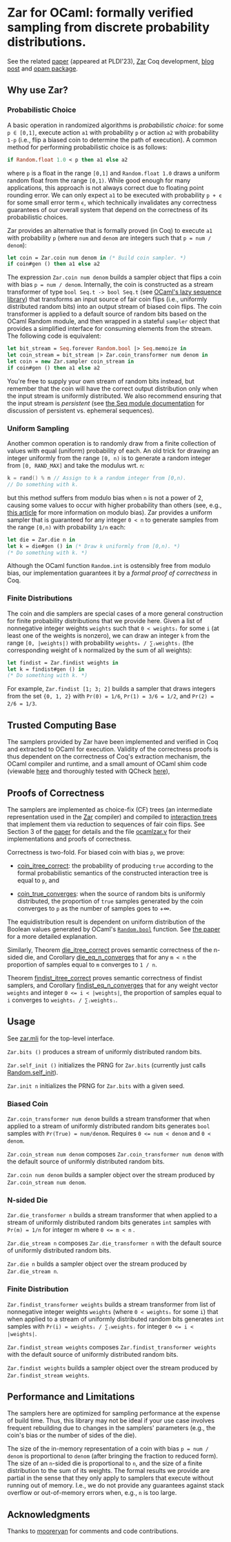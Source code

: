 # Zar for OCaml: formally verified sampling from discrete probability distributions.

See the related [paper](https://arxiv.org/abs/2211.06747) (appeared at
PLDI'23), [Zar](https://github.com/bagnalla/zar) Coq development, [blog
post](https://bagnalla.github.io/posts/zar.html) and [opam package](https://opam-4.ocaml.org/packages/zar/).

## Why use Zar?

### Probabilistic Choice

A basic operation in randomized algorithms is *probabilistic choice*:
for some `p ∈ [0,1]`, execute action `a1` with probability `p` or
action `a2` with probability `1-p` (i.e., flip a biased coin to
determine the path of execution). A common method for performing
probabilistic choice is as follows:
```ocaml
if Random.float 1.0 < p then a1 else a2
```

where `p` is a float in the range `[0,1]` and `Random.float 1.0`
draws a uniform random float from the range `[0,1)`. While good enough for
many applications, this approach is not always correct due to floating point
rounding error. We can only expect `a1` to be executed with
probability `p + ϵ` for some small error term `ϵ`, which technically
invalidates any correctness guarantees of our overall system that
depend on the correctness of its probabilistic choices.

Zar provides an alternative that is formally proved (in Coq) to
execute `a1` with probability `p` (where `num` and `denom` are integers such
that `p = num / denom`):
```ocaml
let coin = Zar.coin num denom in (* Build coin sampler. *)
if coin#gen () then a1 else a2
```

The expression `Zar.coin num denom` builds a sampler object that flips
a coin with bias `p = num / denom`. Internally, the coin is
constructed as a stream transformer of type `bool Seq.t -> bool Seq.t`
(see [OCaml's lazy sequence
library](https://v2.ocaml.org/api/Seq.html)) that transforms an input
source of fair coin flips (i.e., uniformly distributed random bits)
into an output stream of biased coin flips. The coin transformer is
applied to a default source of random bits based on the OCaml Random
module, and then wrapped in a stateful `sampler` object that provides
a simplified interface for consuming elements from the stream. The
following code is equivalent:

```ocaml
let bit_stream = Seq.forever Random.bool |> Seq.memoize in
let coin_stream = bit_stream |> Zar.coin_transformer num denom in
let coin = new Zar.sampler coin_stream in
if coin#gen () then a1 else a2
```

You're free to supply your own stream of random bits instead, but
remember that the coin will have the correct output distribution only
when the input stream is uniformly distributed. We also recommend
ensuring that the input stream is *persistent* (see [the Seq module
documentation](https://v2.ocaml.org/api/Seq.html) for discussion of
persistent vs. ephemeral sequences).

### Uniform Sampling

Another common operation is to randomly draw from a finite collection
of values with equal (uniform) probability of each. An old trick for
drawing an integer uniformly from the range `[0, n)` is to generate a
random integer from `[0, RAND_MAX]` and take the modulus wrt. `n`:
```C
k = rand() % n // Assign to k a random integer from [0,n).
// Do something with k.
```
but this method suffers from modulo bias when `n` is not a power of 2,
causing some values to occur with higher probability than others (see,
e.g., [this
article](https://research.kudelskisecurity.com/2020/07/28/the-definitive-guide-to-modulo-bias-and-how-to-avoid-it/)
for more information on modulo bias). Zar provides a uniform sampler
that is guaranteed for any integer `0 < n` to generate samples from
the range `[0,n)` with probability `1/n` each:
```ocaml
let die = Zar.die n in
let k = die#gen () in (* Draw k uniformly from [0,n). *)
(* Do something with k. *)
```

Although the OCaml function `Random.int` is ostensibly free from
modulo bias, our implementation guarantees it by a *formal proof of
correctness* in Coq.

### Finite Distributions

The coin and die samplers are special cases of a more general
construction for finite probability distributions that we provide
here. Given a list of nonnegative integer weights `weights` such that
`0 < weightsᵢ` for some `i` (at least one of the weights is nonzero),
we can draw an integer `k` from the range `[0, |weights|)` with
probability `weightsₖ / ∑ⱼweightsⱼ` (the corresponding weight of `k`
normalized by the sum of all weights):
```ocaml
let findist = Zar.findist weights in
let k = findist#gen () in
(* Do something with k. *)
```

For example, `Zar.findist [1; 3; 2]` builds a sampler that draws
integers from the set `{0, 1, 2}` with `Pr(0) = 1/6`, `Pr(1) = 3/6 = 1/2`,
and `Pr(2) = 2/6 = 1/3`.

## Trusted Computing Base

The samplers provided by Zar have been implemented and verified in Coq
and extracted to OCaml for execution. Validity of the correctness
proofs is thus dependent on the correctness of Coq's extraction
mechanism, the OCaml compiler and runtime, and a small amount of OCaml
shim code (viewable
[here](https://github.com/bagnalla/ocamlzar/blob/main/lib/core.ml)
and thoroughly tested with QCheck
[here](https://github.com/bagnalla/ocamlzar/blob/main/test/zar.ml)),

## Proofs of Correctness

The samplers are implemented as choice-fix (CF) trees (an intermediate
representation used in the [Zar](https://github.com/bagnalla/zar)
compiler) and compiled to [interaction
trees](https://github.com/DeepSpec/InteractionTrees) that implement
them via reduction to sequences of fair coin flips. See Section 3 of
the [paper](https://arxiv.org/abs/2211.06747) for details and the file
[ocamlzar.v](https://github.com/bagnalla/zar/blob/main/ocamlzar.v) for
their implementations and proofs of correctness.

Correctness is two-fold. For biased coin with bias `p`, we prove:

*
  [coin_itree_correct](https://github.com/bagnalla/zar/blob/release-pldi23/ocamlzar.v#L34):
  the probability of producing `true` according to the formal
  probabilistic semantics of the constructed interaction tree is equal
  to `p`, and

*
  [coin_true_converges](https://github.com/bagnalla/zar/blob/release-pldi23/ocamlzar.v#67):
  when the source of random bits is uniformly distributed, the proportion of `true` samples generated by the coin converges to
  `p` as the number of samples goes to +∞.

The equidistribution result is dependent on uniform distribution of
the Boolean values generated by OCaml's
[`Random.bool`](https://v2.ocaml.org/api/Random.html) function. See
[the paper](https://arxiv.org/abs/2211.06747) for a more detailed
explanation.

Similarly, Theorem
[die_itree_correct](https://github.com/bagnalla/zar/blob/release-pldi23/ocamlzar.v#L83)
proves semantic correctness of the n-sided die, and Corollary
[die_eq_n_converges](https://github.com/bagnalla/zar/blob/release-pldi23/ocamlzar.v#L115)
that for any `m < n` the proportion of samples equal to `m` converges
to `1 / n`.

Theorem
[findist_itree_correct](https://github.com/bagnalla/zar/blob/release-pldi23/ocamlzar.v#L128)
proves semantic correctness of findist samplers, and Corollary
[findist_eq_n_converges](https://github.com/bagnalla/zar/blob/release-pldi23/ocamlzar.v#L166)
that for any weight vector `weights` and integer `0 <= i < |weights|`,
the proportion of samples equal to `i` converges to `weightsᵢ /
∑ⱼweightsⱼ`.

## Usage

See [zar.mli](lib/zar.mli) for the top-level interface.

`Zar.bits ()` produces a stream of uniformly distributed random bits.

`Zar.self_init ()` initializes the PRNG for `Zar.bits` (currently just
calls [Random.self_init](https://v2.ocaml.org/api/Random.html)).

`Zar.init n` initializes the PRNG for `Zar.bits` with a given seed.

### Biased Coin

`Zar.coin_transformer num denom` builds a stream transformer that when
applied to a stream of uniformly distributed random bits generates
`bool` samples with `Pr(True) = num/denom`. Requires `0 <= num <
denom` and `0 < denom`.

`Zar.coin_stream num denom` composes `Zar.coin_transformer num denom`
with the default source of uniformly distributed random bits.

`Zar.coin num denom` builds a sampler object over the stream produced
by `Zar.coin_stream num denom`.

### N-sided Die

`Zar.die_transformer n` builds a stream transformer that when applied
to a stream of uniformly distributed random bits generates `int`
samples with `Pr(m) = 1/n` for integer m where `0 <= m < n` .

`Zar.die_stream n` composes `Zar.die_transformer n` with the default
source of uniformly distributed random bits.

`Zar.die n` builds a sampler object over the stream produced by
`Zar.die_stream n`.

### Finite Distribution

`Zar.findist_transformer weights` builds a stream transformer from
list of nonnegative integer weights `weights` (where `0 < weightsᵢ`
for some `i`) that when applied to a stream of uniformly distributed
random bits generates `int` samples with `Pr(i) = weightsᵢ /
∑ⱼweightsⱼ` for integer `0 <= i <
|weights|`.

`Zar.findist_stream weights` composes `Zar.findist_transformer
weights` with the default source of uniformly distributed random bits.

`Zar.findist weights` builds a sampler object over the stream produced
by `Zar.findist_stream weights`.

## Performance and Limitations

The samplers here are optimized for sampling performance at the
expense of build time. Thus, this library may not be ideal if your use
case involves frequent rebuilding due to changes in the samplers'
parameters (e.g., the coin's bias or the number of sides of the die).

The size of the in-memory representation of a coin with bias `p = num
/ denom` is proportional to `denom` (after bringing the fraction to
reduced form). The size of an `n`-sided die is proportional to `n`,
and the size of a finite distribution to the sum of its weights. The
formal results we provide are partial in the sense that they only
apply to samplers that execute without running out of memory. I.e., we
do not provide any guarantees against stack overflow or out-of-memory
errors when, e.g., `n` is too large.

## Acknowledgments

Thanks to [mooreryan](https://github.com/mooreryan) for comments and
code contributions.
